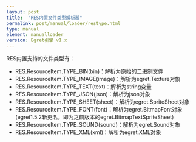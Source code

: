 ```yaml
---
layout: post
title:  "RES内置文件类型解析器"
permalink: post/manual/loader/restype.html
type: manual
element: manualloader
version: Egret引擎 v1.x
---
```


RES内置支持的文件类型有：

* RES.ResourceItem.TYPE_BIN(bin)：解析为原始的二进制文件
* RES.ResourceItem.TYPE_IMAGE(image)：解析为egret.Texture对象
* RES.ResourceItem.TYPE_TEXT(text)：解析为string变量
* RES.ResourceItem.TYPE_JSON(json)：解析为json对象
* RES.ResourceItem.TYPE_SHEET(sheet)：解析为egret.SpriteSheet对象
* RES.ResourceItem.TYPE_FONT(font)：解析为egret.BitmapFont对象      (egret1.5.2新更名，即为之前版本的egret.BitmapTextSpriteSheet)
* RES.ResourceItem.TYPE_SOUND(sound)：解析为egret.Sound对象
* RES.ResourceItem.TYPE_XML(xml)：解析为egret.XML对象